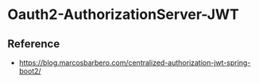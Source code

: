 # Oauth2-AuthorizationServer-JWT

## Reference 

- https://blog.marcosbarbero.com/centralized-authorization-jwt-spring-boot2/